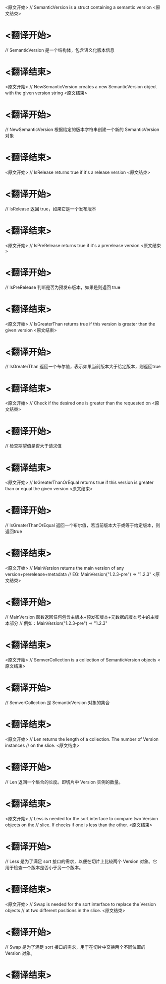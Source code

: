 
<原文开始>
// SemanticVersion is a struct containing a semantic version
<原文结束>

# <翻译开始>
// SemanticVersion 是一个结构体，包含语义化版本信息
# <翻译结束>


<原文开始>
// NewSemanticVersion creates a new SemanticVersion object with the given version string
<原文结束>

# <翻译开始>
// NewSemanticVersion 根据给定的版本字符串创建一个新的 SemanticVersion 对象
# <翻译结束>


<原文开始>
// IsRelease returns true if it's a release version
<原文结束>

# <翻译开始>
// IsRelease 返回 true，如果它是一个发布版本
# <翻译结束>


<原文开始>
// IsPreRelease returns true if it's a prerelease version
<原文结束>

# <翻译开始>
// IsPreRelease 判断是否为预发布版本，如果是则返回 true
# <翻译结束>


<原文开始>
// IsGreaterThan returns true if this version is greater than the given version
<原文结束>

# <翻译开始>
// IsGreaterThan 返回一个布尔值，表示如果当前版本大于给定版本，则返回true
# <翻译结束>


<原文开始>
// Check if the desired one is greater than the requested on
<原文结束>

# <翻译开始>
// 检查期望值是否大于请求值
# <翻译结束>


<原文开始>
// IsGreaterThanOrEqual returns true if this version is greater than or equal the given version
<原文结束>

# <翻译开始>
// IsGreaterThanOrEqual 返回一个布尔值，若当前版本大于或等于给定版本，则返回true
# <翻译结束>


<原文开始>
// MainVersion returns the main version of any version+prerelease+metadata
// EG: MainVersion("1.2.3-pre") => "1.2.3"
<原文结束>

# <翻译开始>
// MainVersion 函数返回任何包含主版本+预发布版本+元数据的版本号中的主版本部分
// 例如：MainVersion("1.2.3-pre") => "1.2.3"
# <翻译结束>


<原文开始>
// SemverCollection is a collection of SemanticVersion objects
<原文结束>

# <翻译开始>
// SemverCollection 是 SemanticVersion 对象的集合
# <翻译结束>


<原文开始>
// Len returns the length of a collection. The number of Version instances
// on the slice.
<原文结束>

# <翻译开始>
// Len 返回一个集合的长度。即切片中 Version 实例的数量。
# <翻译结束>


<原文开始>
// Less is needed for the sort interface to compare two Version objects on the
// slice. If checks if one is less than the other.
<原文结束>

# <翻译开始>
// Less 是为了满足 sort 接口的需求，以便在切片上比较两个 Version 对象。它用于检查一个版本是否小于另一个版本。
# <翻译结束>


<原文开始>
// Swap is needed for the sort interface to replace the Version objects
// at two different positions in the slice.
<原文结束>

# <翻译开始>
// Swap 是为了满足 sort 接口的需求，用于在切片中交换两个不同位置的 Version 对象。
# <翻译结束>

